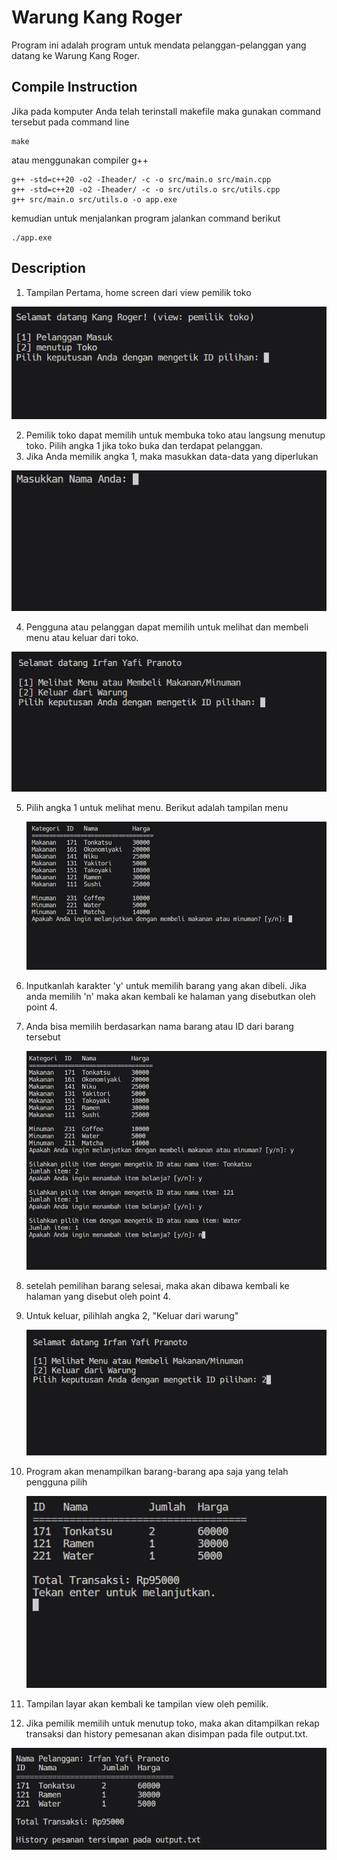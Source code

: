 # Warung Kang Roger

Program ini adalah program untuk mendata pelanggan-pelanggan yang datang ke Warung Kang Roger.

## Compile Instruction
Jika pada komputer Anda telah terinstall makefile maka gunakan command tersebut pada command line
```
make
```

atau menggunakan compiler g++

```
g++ -std=c++20 -o2 -Iheader/ -c -o src/main.o src/main.cpp
g++ -std=c++20 -o2 -Iheader/ -c -o src/utils.o src/utils.cpp
g++ src/main.o src/utils.o -o app.exe
```

kemudian untuk menjalankan program jalankan command berikut
```
./app.exe
```

## Description

1. Tampilan Pertama, home screen dari view pemilik toko

![Viem pemilik Toko](img/view-pemilik-toko.png)

2. Pemilik toko dapat memilih untuk membuka toko atau langsung menutup toko. Pilih angka 1 jika toko buka dan terdapat pelanggan.
3.  Jika Anda memilik angka 1, maka masukkan data-data yang diperlukan

![Data-nama](img/data-nama.png)

4.  Pengguna atau pelanggan dapat memilih untuk melihat dan membeli menu atau keluar dari toko.

![Menu-pengguna](img/menentukan-menu-keluar.png)

5. Pilih angka 1 untuk melihat menu. Berikut adalah tampilan menu

   ![Tampilan-menu](img/tampilan_menu.png)

6. Inputkanlah karakter 'y' untuk memilih barang yang akan dibeli. Jika anda memilih 'n' maka akan kembali ke halaman yang disebutkan oleh point 4.
7. Anda bisa memilih berdasarkan nama barang atau ID dari barang tersebut

   ![Memilih-barang](img/memilh%20barang.png)

8. setelah pemilihan barang selesai, maka akan dibawa kembali ke halaman yang disebut oleh point 4.
9. Untuk keluar, pilihlah angka 2, "Keluar dari warung"

    ![Keluar-dari-warung](img/keluar-dari-warung.png)

10. Program akan menampilkan barang-barang apa saja yang telah pengguna pilih

    ![struk-transaksi](img/struk-transaksi.png)

11. Tampilan layar akan kembali ke tampilan view oleh pemilik.
12. Jika pemilik memilih untuk menutup toko, maka akan ditampilkan rekap transaksi dan history pemesanan akan disimpan pada file output.txt.

![rekap-output](img/rekap-output.png)
